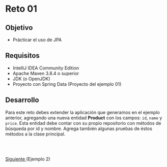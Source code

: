 # Reto 01

## Objetivo

- Prácticar el uso de JPA

## Requisitos

- IntelliJ IDEA Community Edition
- Apache Maven 3.8.4 o superior
- JDK (o OpenJDK)
- Proyecto con Spring Data (Proyecto del ejemplo 01)

## Desarrollo

Para este reto debes extender la aplicación que generamos en el ejemplo anterior, agregando una nueva entidad **Product** con los campos: `id`, `name` y `price`. Esta entidad debe contar con su propio repositorio con métodos de búsqueda por id y nombre. Agrega también algunas pruebas de éstos métodos a la clase principal.

<br/>

<!-- <details>
  <summary>Solución</summary>

 1. Abre el archivo **application.properties**.

 2. Cambia los datos de conexión a los del usuario **admin**:
 
    ![Datos de admin](img/figura01.png)
 
 3. Valida la conexión
  
    ![Validación](img/figura02.png)

    <p>
      La solución mostrada puede no ser la óptima, ya que se están dando todos los privilegios al usuario <b>admin</b>, lo que puede representar un riesgo de seguridad.
    </p>
    <p>
      Lo más correcto sería seguir el <a href="https://www.cyberark.com/es/what-is/least-privilege/">principio de permisos mínimos</a> y crear un usuario específico para la aplicación.
      Esto cae en el área de administración de bases de datos, por lo que para nuestros ejemplos seguiremos usando el usuario <b>admin</b>.
    </p>


</details> -->

<br/>

[Siguiente ](../Ejemplo-02/Readme.md)(Ejemplo 2)